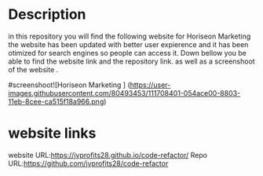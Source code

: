 # Description 
in this repository you will find the following website for Horiseon Marketing the website has been updated with better user expierence 
and it has been otimized for search engines so people can access it. Down bellow you be able to find the website link and the repository link.
as well as a screenshoot of the website .

#screenshoot![Horiseon Marketing ]
(https://user-images.githubusercontent.com/80493453/111708401-054ace00-8803-11eb-8cee-ca515f18a966.png)
# website links
website URL:https://jvprofits28.github.io/code-refactor/
Repo URL:https://github.com/jvprofits28/code-refactor

